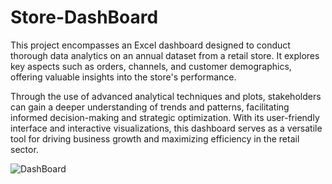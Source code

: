 # Store-DashBoard

This project encompasses an Excel dashboard designed to conduct thorough data analytics on an annual dataset from a retail store. It explores key aspects such as orders, channels, and customer demographics, offering valuable insights into the store's performance. 

Through the use of advanced analytical techniques and plots, stakeholders can gain a deeper understanding of trends and patterns, facilitating informed decision-making and strategic optimization. With its user-friendly interface and interactive visualizations, this dashboard serves as a versatile tool for driving business growth and maximizing efficiency in the retail sector.

![DashBoard](https://github.com/SurajPratap10/Store-DashBoard/assets/92919173/01af4d6a-887a-4140-8d91-e2a1aece112f)
